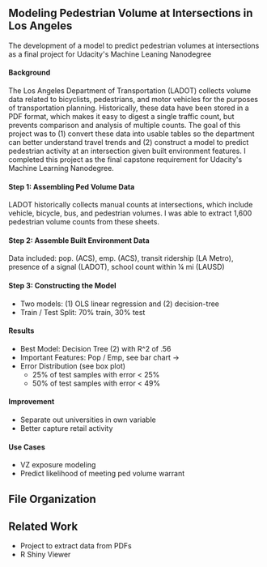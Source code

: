 ## Modeling Pedestrian Volume at Intersections in Los Angeles
The development of a model to predict pedestrian volumes at intersections as a final project for Udacity's Machine Leaning Nanodegree

#### Background
The Los Angeles Department of Transportation (LADOT) collects volume data related to bicyclists, pedestrians, and motor vehicles for the purposes of transportation planning. Historically, these data have been stored in a PDF format, which makes it easy to digest a single traffic count, but prevents comparison and analysis of multiple counts. The goal of this project was to (1) convert these data into usable tables so the department can better understand travel trends and (2) construct a model to predict pedestrian activity at an intersection given built environment features. I completed this project as the final capstone requirement for Udacity's Machine Learning Nanodegree.

#### Step 1: Assembling Ped Volume Data
LADOT historically collects manual counts at intersections, which include vehicle, bicycle, bus, and pedestrian volumes. I was able to extract 1,600 pedestrian volume counts from these sheets.

#### Step 2: Assemble Built Environment Data
Data included: pop. (ACS), emp. (ACS), transit ridership (LA Metro), presence of a signal (LADOT), school count within ¼ mi (LAUSD)

#### Step 3: Constructing the Model
* Two models: (1) OLS linear regression and (2) decision-tree
* Train / Test Split: 70% train, 30% test

#### Results
* Best Model: Decision Tree (2) with R^2 of .56
* Important Features: Pop / Emp, see bar chart ->
* Error Distribution (see box plot)
  + 25% of test samples with error < 25%
  + 50% of test samples with error < 49%
 
#### Improvement
* Separate out universities in own variable
* Better capture retail activity

#### Use Cases
* VZ exposure modeling
* Predict likelihood of meeting ped volume warrant

## File Organization

## Related Work
* Project to extract data from PDFs
* R Shiny Viewer
